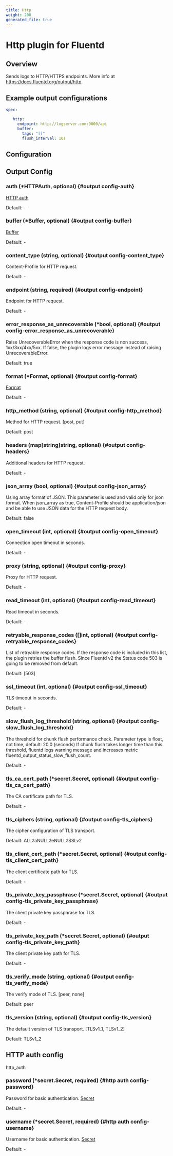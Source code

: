 ```yaml
---
title: Http
weight: 200
generated_file: true
---
```


# Http plugin for Fluentd
## Overview
 Sends logs to HTTP/HTTPS endpoints.
 More info at https://docs.fluentd.org/output/http.

 ## Example output configurations
 ```yaml
 spec:

	http:
	  endpoint: http://logserver.com:9000/api
	  buffer:
	    tags: "[]"
	    flush_interval: 10s

 ```

## Configuration
## Output Config

### auth (*HTTPAuth, optional) {#output config-auth}

[HTTP auth](#http-auth-config) 

Default: -

### buffer (*Buffer, optional) {#output config-buffer}

[Buffer](../buffer/) 

Default: -

### content_type (string, optional) {#output config-content_type}

Content-Profile for HTTP request. 

Default: -

### endpoint (string, required) {#output config-endpoint}

Endpoint for HTTP request. 

Default: -

### error_response_as_unrecoverable (*bool, optional) {#output config-error_response_as_unrecoverable}

Raise UnrecoverableError when the response code is non success, 1xx/3xx/4xx/5xx. If false, the plugin logs error message instead of raising UnrecoverableError.

Default: true

### format (*Format, optional) {#output config-format}

[Format](../format/) 

Default: -

### http_method (string, optional) {#output config-http_method}

Method for HTTP request. [post, put]

Default: post

### headers (map[string]string, optional) {#output config-headers}

Additional headers for HTTP request. 

Default: -

### json_array (bool, optional) {#output config-json_array}

Using array format of JSON. This parameter is used and valid only for json format. When json_array as true, Content-Profile should be application/json and be able to use JSON data for the HTTP request body.

Default: false

### open_timeout (int, optional) {#output config-open_timeout}

Connection open timeout in seconds. 

Default: -

### proxy (string, optional) {#output config-proxy}

Proxy for HTTP request. 

Default: -

### read_timeout (int, optional) {#output config-read_timeout}

Read timeout in seconds. 

Default: -

### retryable_response_codes ([]int, optional) {#output config-retryable_response_codes}

List of retryable response codes. If the response code is included in this list, the plugin retries the buffer flush. Since Fluentd v2 the Status code 503 is going to be removed from default.

Default: [503]

### ssl_timeout (int, optional) {#output config-ssl_timeout}

TLS timeout in seconds. 

Default: -

### slow_flush_log_threshold (string, optional) {#output config-slow_flush_log_threshold}

The threshold for chunk flush performance check. Parameter type is float, not time, default: 20.0 (seconds) If chunk flush takes longer time than this threshold, fluentd logs warning message and increases metric fluentd_output_status_slow_flush_count. 

Default: -

### tls_ca_cert_path (*secret.Secret, optional) {#output config-tls_ca_cert_path}

The CA certificate path for TLS. 

Default: -

### tls_ciphers (string, optional) {#output config-tls_ciphers}

The cipher configuration of TLS transport.

Default: ALL:!aNULL:!eNULL:!SSLv2

### tls_client_cert_path (*secret.Secret, optional) {#output config-tls_client_cert_path}

The client certificate path for TLS. 

Default: -

### tls_private_key_passphrase (*secret.Secret, optional) {#output config-tls_private_key_passphrase}

The client private key passphrase for TLS. 

Default: -

### tls_private_key_path (*secret.Secret, optional) {#output config-tls_private_key_path}

The client private key path for TLS. 

Default: -

### tls_verify_mode (string, optional) {#output config-tls_verify_mode}

The verify mode of TLS. [peer, none]

Default: peer

### tls_version (string, optional) {#output config-tls_version}

The default version of TLS transport. [TLSv1_1, TLSv1_2]

Default: TLSv1_2


## HTTP auth config

http_auth

### password (*secret.Secret, required) {#http auth config-password}

Password for basic authentication. [Secret](../secret/) 

Default: -

### username (*secret.Secret, required) {#http auth config-username}

Username for basic authentication. [Secret](../secret/) 

Default: -


